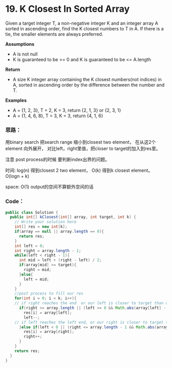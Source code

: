 # 19. K Closest In Sorted Array



Given a target integer T, a non-negative integer K and an integer array A sorted in ascending order, find the K closest numbers to T in A. If there is a tie, the smaller elements are always preferred.

**Assumptions**

* A is not null
* K is guaranteed to be &gt;= 0 and K is guaranteed to be &lt;= A.length

**Return**

* A size K integer array containing the K closest numbers\(not indices\) in A, sorted in ascending order by the difference between the number and T. 

**Examples**

* A = {1, 2, 3}, T = 2, K = 3, return {2, 1, 3} or {2, 3, 1}
* A = {1, 4, 6, 8}, T = 3, K = 3, return {4, 1, 6}

### 思路：

用binary search 把search range 缩小到closest two element， 在从这2个element 向外展开， 对比left，right里值，把closer to target的加入到res里。

注意 post process的时候 要判断index出界的问题。

时间: log\(n\) 得到closest 2 two element，  O\(k\) 得到k closest element。 O\(logn + k\)

space: O\(1\)  output的空间不算额外空间的话



### Code：

```java
public class Solution {
  public int[] kClosest(int[] array, int target, int k) {
    // Write your solution here
    int[] res = new int[k];
    if(array == null || array.length == 0){
      return res;
    }
    int left = 0;
    int right = array.length - 1;
    while(left < right - 1){
      int mid = left + (right - left) / 2;
      if(array[mid] >= target){
        right = mid;
      }else{
        left = mid;
      }
    }
    //post process to fill our res 
    for(int i = 0; i < k; i++){
    // if right reaches the end  or our left is closer to target than our right
      if(right >= array.length || (left >= 0 && Math.abs(array[left] - target) <= Math.abs(array[right] - target))) {
        res[i] = array[left];
        left--;
    // if left reaches the left end, or our right is closer to target than our left
      }else if(left < 0 || (right <= array.length - 1 && Math.abs(array[right] - target) < Math.abs(array[left] - target))){
        res[i] = array[right];
        right++;
      }
    }
    return res;
  }
}
```


